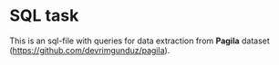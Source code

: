 # SQL task

This is an sql-file with queries for data extraction from **Pagila** dataset (https://github.com/devrimgunduz/pagila).
